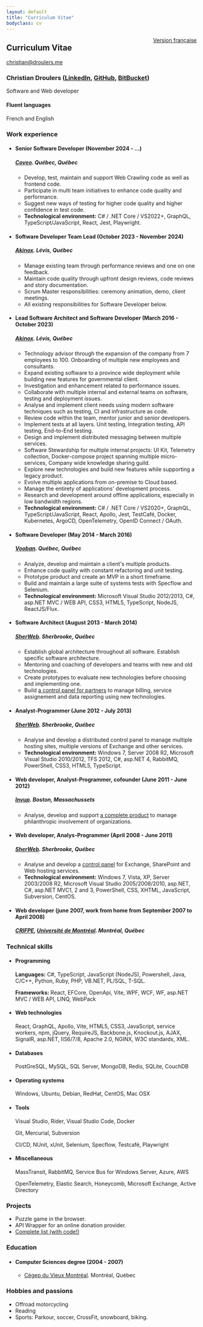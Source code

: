 ```yaml
---
layout: default
title: "Curriculum Vitae"
bodyclass: cv
---
```


<div style="float: right;" class="version"><a href="/cv/fr/">Version française</a></div>
<h2>Curriculum Vitae</h2>

<div id="cv">
    <a href="mailto:christian@droulers.me" class="email">christian@droulers.me</a>
    <h3 id="cv-name">
        Christian Droulers
        (<a href="https://www.linkedin.com/in/cdroulers" class="print">LinkedIn</a>,
        <a href="https://github.com/cdroulers" class="print">GitHub</a>,
        <a href="https://bitbucket.org/cdroulers" class="print">BitBucket</a>)
    </h3>
    <p id="cv-tagline">Software and Web developer</p>
    <div class="languages">
        <h4>Fluent languages</h4>
        <p>French and English</p>
    </div>
    <h3>Work experience</h3>
    <ul class="liste-liens">
        <li>
            <h4>Senior Software Developer (November 2024 - ...)</h4>
            <h5><a href="https://coveo.com/" class="print">Coveo</a>. Québec, Québec</h5>
            <ul>
                <li>Develop, test, maintain and support Web Crawling code as well as frontend code.</li>
                <li>Participate in multi team initiatives to enhance code quality and performance.</li>
                <li>Suggest new ways of testing for higher code quality and higher confidence in test code.</li>
                <li>
                    <strong>Technological environment:</strong>
                    C# / .NET Core / VS2022+,
                    GraphQL, TypeScript/JavaScript, React, Jest, Playwright.
                </li> 
            </ul>
        </li>
        <li>
            <h4>Software Developer Team Lead (October 2023 - November 2024)</h4>
            <h5><a href="https://akinox.com/" class="print">Akinox</a>. Lévis, Québec</h5>
            <ul>
                <li>Manage existing team through performance reviews and one on one feedback.</li>
                <li>Maintain code quality through upfront design reviews, code reviews and story documentation.</li>
                <li>Scrum Master responsibilities: ceremony animation, demo, client meetings.</li>
                <li>All existing responsibilities for Software Developer below.</li>
            </ul>
        </li>
        <li>
            <h4>Lead Software Architect and Software Developer (March 2016 - October 2023)</h4>
            <h5><a href="https://akinox.com/" class="print">Akinox</a>. Lévis, Québec</h5>
            <ul>
                <li>Technology advisor through the expansion of the company from 7 employees to 100. Onboarding of multiple new employees and consultants.</li>
                <li>Expand existing software to a province wide deployment while building new features for governmental client.</li>
                <li>Investigation and enhancement related to performance issues.</li>
                <li>Collaborate with multiple internal and external teams on software, testing and deployment issues.</li>
                <li>Analyse and implement client needs using modern software techniques such as testing, CI and infrastructure as code.</li>
                <li>Review code within the team, mentor junior and senior developers.</li>
                <li>Implement tests at all layers. Unit testing, Integration testing, API testing, End-to-End testing.</li>
                <li>Design and implement distributed messaging between multiple services.</li>
                <li>Software Stewardship for multiple internal projects: UI Kit, Telemetry collection, Docker-compose project spanning multiple micro-services, Company wide knowledge sharing guild.</li>
                <li>Explore new technologies and build new features while supporting a legacy product.</li>
                <li>Evolve multiple applications from on-premise to Cloud based.</li>
                <li>Manage the entirety of applications' development process.</li>
                <li>Research and development around offline applications, especially in low bandwidth regions.</li>
                <li>
                    <strong>Technological environment:</strong>
                    C# / .NET Core / VS2020+,
                    GraphQL, TypeScript/JavaScript, React, Apollo, Jest, TestCafé,
                    Docker, Kubernetes, ArgoCD, OpenTelemetry,
                    OpenID Connect / OAuth.
                </li>
            </ul>
        </li>
        <li>
            <h4>Software Developer (May 2014 - March 2016)</h4>
            <h5><a href="https://www.vooban.com/" class="print">Vooban</a>. Québec, Québec</h5>
            <ul>
                <li>Analyze, develop and maintain a client's multiple products.</li>
                <li>Enhance code quality with constant refactoring and unit testing.</li>
                <li>Prototype product and create an MVP in a short timeframe.</li>
                <li>Build and maintain a large suite of systems tests with Specflow and Selenium.</li>
                <li><strong>Technological environment:</strong> Microsoft Visual Studio 2012/2013, C#, asp.NET MVC / WEB API, CSS3, HTML5, TypeScript, NodeJS, ReactJS/Flux.</li>
            </ul>
        </li>
        <li>
            <h4>Software Architect (August 2013 - March 2014)</h4>
            <h5><a href="https://sherweb.com/" class="print">SherWeb</a>. Sherbrooke, Québec</h5>
            <ul>
                <li>Establish global architecture throughout all software. Establish specific software architecture.</li>
                <li>Mentoring and coaching of developers and teams with new and old technologies.</li>
                <li>Create prototypes to evaluate new technologies before choosing and implementing one.</li>
                <li>Build <a href="/projects/cumulus/" class="print">a control panel for partners</a> to manage billing, service assignement and data reporting using new technologies.</li>
            </ul>
        </li>
        <li>
            <h4>Analyst-Programmer (June 2012 - July 2013)</h4>
            <h5><a href="https://sherweb.com/" class="print">SherWeb</a>. Sherbrooke, Québec</h5>
            <ul>
                <li>Analyse and develop a distributed control panel to manage multiple hosting sites, multiple versions of Exchange and other services.</li>
                <li><strong>Technological environment:</strong> Windows 7, Server 2008 R2, Microsoft Visual Studio 2010/2012, TFS 2012, C#, asp.NET 4, RabbitMQ, PowerShell, CSS3, HTML5, TypeScript.</li>
            </ul>
        </li>
        <li>
            <h4>Web developer, Analyst-Programmer, cofounder (June 2011 - June 2012)</h4>
            <h5><a href="https://invup.com/" class="print">Invup</a>. Boston, Massachussets</h5>
            <ul>
                <li>Analyse, develop and support <a href="/projects/invup/" class="print">a complete product</a> to manage philanthropic involvement of organizations.</li>
            </ul>
        </li>
        <li>
            <h4>Web developer, Analys-Programmer (April 2008 - June 2011)</h4>
            <h5><a href="https://sherweb.com/" class="print">SherWeb</a>. Sherbrooke, Québec</h5>
            <ul>
                <li>Analyse and develop a <a href="/projects/sherweb-control-panel/" class="print">control panel</a> for Exchange, SharePoint and Web hosting services.</li>
                <li><strong>Technological environment:</strong> Windows 7, Vista, XP, Server 2003/2008 R2, Microsoft Visual Studio 2005/2008/2010, asp.NET, C#, asp.NET MVC1, 2 and 3, PowerShell, CSS, XHTML, JavaScript, Subversion, CentOS.</li>
            </ul>
        </li>
        <li>
            <h4>Web developer (june 2007, work from home from September 2007 to April 2008)</h4>
            <h5><a href="https://crifpe.ca/" class="print">CRIFPE</a>, <a href="https://umontreal.ca/">Université de Montréal</a>. Montréal, Québec</h5>
        </li>
    </ul>
    <h3>Technical skills</h3>
    <ul class="liste-liens">
        <li>
            <h4>Programming</h4>
            <p><strong>Languages:</strong> C#, TypeScript, JavaScript (NodeJS), Powershell, Java, C/C++, Python, Ruby, PHP, VB.NET, PL/SQL, T-SQL.</p>
            <p><strong>Frameworks:</strong> React, EFCore, OpenApi, Vite, WPF, WCF, WF, asp.NET MVC / WEB API, LINQ, WebPack</p>
        </li>
        <li>
            <h4>Web technologies</h4>
            <p>
                React, GraphQL, Apollo, Vite, HTML5, CSS3, JavaScript, service workers, npm, jQuery, RequireJS, Backbone.js, Knockout.js, AJAX, SignalR, asp.NET, IIS6/7/8, Apache 2.0, NGINX, W3C standards, XML.
            </p>
        </li>
        <li>
            <h4>Databases</h4>
            <p>
                PostGreSQL, MySQL, SQL Server, MongoDB, Redis, SQLite, CouchDB
            </p>
        </li>
        <li>
            <h4>Operating systems</h4>
            <p>
                Windows, Ubuntu, Debian, RedHat, CentOS, Mac OSX
            </p>
        </li>
        <li>
            <h4>Tools</h4>
            <p>Visual Studio, Rider, Visual Studio Code, Docker</p>
            <p>Git, Mercurial, Subversion</p>
            <p>CI/CD, NUnit, xUnit, Selenium, Specflow, Testcafé, Playwright</p>
        </li>
        <li>
            <h4>Miscellaneous</h4>
            <p>MassTransit, RabbitMQ, Service Bus for Windows Server, Azure, AWS</p>
            <p>OpenTelemetry, Elastic Search, Honeycomb, Microsoft Exchange, Active Directory</p>
        </li>
    </ul>
    <h3>Projects</h3>
    <ul>
        <li>Puzzle game in the browser.</li>
        <li>API Wrapper for an online donation provider.</li>
        <li><a href="/projects/" class="print">Complete list (with code!)</a></li>
    </ul>
    <h3>Education</h3>
    <ul>
        <li>
            <h4>Computer Sciences degree (2004 - 2007)</h4>
            <ul>
                <li><a href="https://cvm.qc.ca/" class="print">Cégep du Vieux Montréal</a>. Montréal, Québec</li>
             </ul>
        </li>
    </ul>
    <h3>Hobbies and passions</h3>
    <ul class="passe-temps">
        <li>Offroad motorcycling</li>
        <li>Reading</li>
        <li>Sports: Parkour, soccer, CrossFit, snowboard, biking.</li>
    </ul>
</div>
